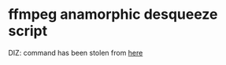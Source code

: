 # ffmpeg anamorphic desqueeze script

DIZ: command has been stolen from [here](https://github.com/cassidyjames/anamorph/blob/master/ffmpeg.md)
